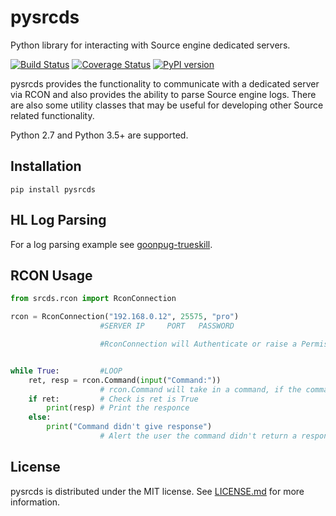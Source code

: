 pysrcds
=======

Python library for interacting with Source engine dedicated servers.

[![Build Status](https://travis-ci.org/pmrowla/pysrcds.svg?branch=master)](https://travis-ci.org/pmrowla/pysrcds)
[![Coverage Status](https://coveralls.io/repos/github/pmrowla/pysrcds/badge.svg?branch=master)](https://coveralls.io/github/pmrowla/pysrcds?branch=master)
[![PyPI version](https://badge.fury.io/py/pysrcds.svg)](https://pypi.python.org/pypi/pysrcds/)

pysrcds provides the functionality to communicate with a dedicated server via
RCON and also provides the ability to parse Source engine logs. There are also
some utility classes that may be useful for developing other Source related
functionality.

Python 2.7 and Python 3.5+ are supported.

Installation
------------

```
pip install pysrcds
```


HL Log Parsing
--------------

For a log parsing example see [goonpug-trueskill](https://github.com/goonpug/goonpug-trueskill).

RCON Usage
----------

```python
from srcds.rcon import RconConnection

rcon = RconConnection("192.168.0.12", 25575, "pro")
                    #SERVER IP     PORT   PASSWORD

                    #RconConnection will Authenticate or raise a PermissionError


while True:         #LOOP
    ret, resp = rcon.Command(input("Command:"))
                    # rcon.Command will take in a command, if the command isn't answered ret will be false and resp will be None
    if ret:         # Check is ret is True
        print(resp) # Print the responce
    else:
        print("Command didn't give response")
                    # Alert the user the command didn't return a response

```

License
-------

pysrcds is distributed under the MIT license. See
[LICENSE.md](https://github.com/pmrowla/pysrcds/blob/master/LICENSE.md)
for more information.
